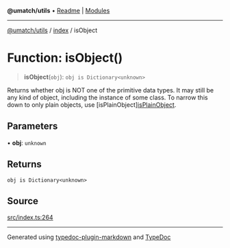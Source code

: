 **@umatch/utils** • [Readme](../../index.md) \| [Modules](../../modules.md)

***

[@umatch/utils](../../modules.md) / [index](../index.md) / isObject

# Function: isObject()

> **isObject**(`obj`): `obj is Dictionary<unknown>`

Returns whether obj is NOT one of the primitive data types. It may
still be any kind of object, including the instance of some class.
To narrow this down to only plain objects, use [isPlainObject][isPlainObject](isPlainObject.md).

## Parameters

• **obj**: `unknown`

## Returns

`obj is Dictionary<unknown>`

## Source

[src/index.ts:264](https://github.com/umatch-oficial/utils/blob/0b3210d/src/index.ts#L264)

***

Generated using [typedoc-plugin-markdown](https://www.npmjs.com/package/typedoc-plugin-markdown) and [TypeDoc](https://typedoc.org/)
